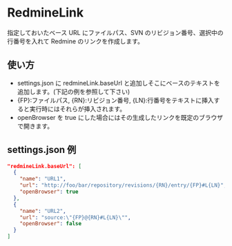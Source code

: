 # RedmineLink

指定しておいたベース URL にファイルパス、SVN のリビジョン番号、選択中の行番号を入れて Redmine のリンクを作成します。

## 使い方

- settings.json に redmineLink.baseUrl と追加しそこにベースのテキストを追加します。(下記の例を参照して下さい)
- {FP}:ファイルパス, {RN}:リビジョン番号, {LN}:行番号をテキストに挿入すると実行時にはそれらが挿入されます。
- openBrowser を true にした場合にはその生成したリンクを既定のブラウザで開きます。

## settings.json 例

```JSON
"redmineLink.baseUrl": [
  {
    "name": "URL1",
    "url": "http://foo/bar/repository/revisions/{RN}/entry/{FP}#L{LN}",
    "openBrowser": true
  },
  {
    "name": "URL2",
    "url": "source:\"{FP}@{RN}#L{LN}\"",
    "openBrowser": false
  }
]
```
